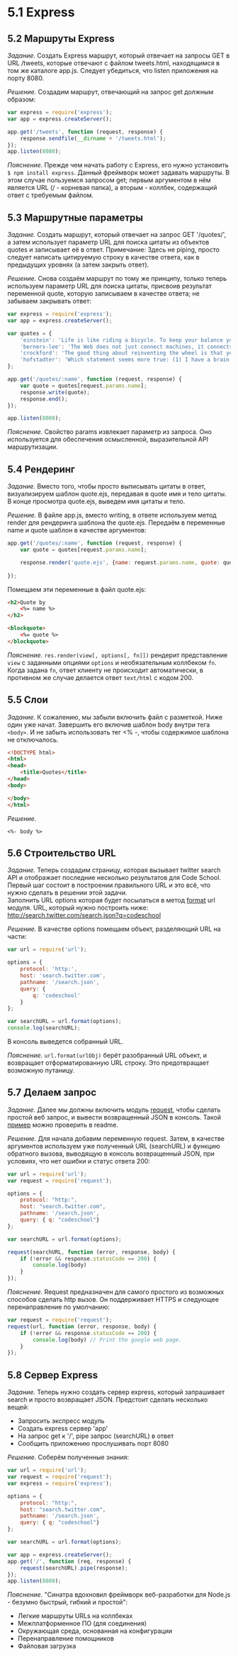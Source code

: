 # 5.1 Express

## 5.2 Маршруты Express

_Задание._
Создать Express маршрут, который отвечает на запросы GET в URL /tweets, которые отвечают с файлом tweets.html, находящимся в том же каталоге app.js. Следует убедиться, что listen приложения на порту 8080.

_Решение._
Создадим маршрут, отвечающий на запрос get должным образом:
```javascript
var express = require('express');
var app = express.createServer();

app.get('/tweets', function (request, response) {
    response.sendfile(__dirname + '/tweets.html');
});
app.listen(8080);
```

_Пояснение._
Прежде чем начать работу с Express, его нужно установить `$ npm install express`. Данный фреймворк может задавать маршруты. В этом случае пользуемся запросом get; первым аргументом в нём является URL (/ - корневая папка), а вторым - коллбек, содержащий ответ с требуемым файлом.

## 5.3 Маршрутные параметры

_Задание._
Создать маршрут, который отвечает на запрос GET '/quotes/<name>', а затем использует параметр URL для поиска цитаты из объектов quotes и записывает её в ответ. Примечание: Здесь не piping, просто следует написать цитируемую строку в качестве ответа, как в предыдущих уровнях (а затем закрыть ответ).

_Решение._
Снова создаём маршрут по тому же принципу, только теперь используем параметр URL для поиска цитаты, присвоив результат переменной quote, которую записываем в качестве ответа; не забываем закрывать ответ:
```javascript
var express = require('express');
var app = express.createServer();

var quotes = {
    'einstein': 'Life is like riding a bicycle. To keep your balance you must keep moving',
    'berners-lee': 'The Web does not just connect machines, it connects people',
    'crockford': 'The good thing about reinventing the wheel is that you can get a round one',
    'hofstadter': 'Which statement seems more true: (1) I have a brain. (2) I am a brain.'
};

app.get('/quotes/:name', function (request, response) {
    var quote = quotes[request.params.name];
    response.write(quote);
    response.end();
});

app.listen(8080);
```

_Пояснение._
Свойство params извлекает параметр из запроса. Оно используется для обеспечения осмысленной, выразительной API маршрутизации.

## 5.4 Рендеринг

_Задание._
Вместо того, чтобы просто выписывать цитаты в ответ, визуализируем шаблон quote.ejs, передавая в quote имя и тело цитаты. В конце просмотра quote.ejs, выведем имя цитаты и тело.

_Решение._
В файле app.js, вместо writing, в ответе используем метод render для рендеринга шаблона the quote.ejs. Передаём в переменные name и quote шаблон в качестве аргументов:
```javascript
app.get('/quotes/:name', function (request, response) {
    var quote = quotes[request.params.name];

    response.render('quote.ejs', {name: request.params.name, quote: quote});
    
});
```
Помещаем эти переменные в файл quote.ejs:
```html
<h2>Quote by
    <%= name %>
</h2>

<blockquote>
    <%= quote %>
</blockquote>
```

_Пояснение._
`res.render(view[, options[, fn]])` рендерит представление `view` с заданными опциями `options` и необязательным коллбеком `fn`. Когда задана `fn`, ответ клиенту не происходит автоматически, в противном же случае делается ответ `text/html` с кодом 200.

## 5.5 Слои

_Задание._
К сожалению, мы забыли включить файл с разметкой. Ниже один уже начат. Завершить его включив шаблон body внутри тега `<body>`. И не забыть использовать тег <% -, чтобы содержимое шаблона не отключалось.
```html
<!DOCTYPE html>
<html>
<head>
    <title>Quotes</title>
</head>
<body>

</body>
</html>
```

_Решение._
```
<%- body %>
```

## 5.6 Строительство URL

_Задание._
Теперь создадим страницу, которая вызывает twitter search API и отображает последние несколько результатов для Code School. Первый шаг состоит в построении правильного URL и это всё, что нужно сделать в решении этой задачи.   
Заполнить URL options которая будет посылаться в метод [format](http://nodejs.org/docs/v0.6.18/api/url.html#url_url_format_urlobj) url модуля. URL, который нужно построить ниже:   
http://search.twitter.com/search.json?q=codeschool

_Решение._
В качестве options помещаем объект, разделяющий URL на части:
```javascript
var url = require('url');

options = {
    protocol: 'http:',
    host: 'search.twitter.com',
    pathname: '/search.json',
    query: {
        q: 'codeschool'
    }
};

var searchURL = url.format(options);
console.log(searchURL);
```
В консоль выведется собранный URL.

_Пояснение._
`url.format(urlObj)` берёт разобранный URL объект, и возвращает отформатированную URL строку. Это предотвращает возможную путаницу.

## 5.7 Делаем запрос

_Задание._
Далее мы должны включить модуль [request](https://github.com/mikeal/request), чтобы сделать простой веб запрос, и вывести возвращенный JSON в консоль. Такой [пример](https://github.com/mikeal/request#super-simple-to-use) можно проверить в readme.

_Решение._
Для начала добавим переменную request. Затем, в качестве аргументов используем уже полученный URL (searchURL) и функцию обратного вызова, выводящую в консоль  возвращенный JSON, при условиях, что нет ошибки и статус ответа 200:
```javascript
var url = require('url');
var request = require('request');

options = {
    protocol: "http:",
    host: "search.twitter.com",
    pathname: '/search.json',
    query: { q: "codeschool"}
};

var searchURL = url.format(options);

request(searchURL, function (error, response, body) {
    if (!error && response.statusCode == 200) {
        console.log(body)
    }
});
```

_Пояснение._
Request предназначен для самого простого из возможных способов сделать http вызов. Он поддерживает HTTPS и следующее перенаправление по умолчанию:
```javascript
var request = require('request');
request(url, function (error, response, body) {
    if (!error && response.statusCode == 200) {
        console.log(body) // Print the google web page.
    }
});
```

## 5.8 Сервер Express

_Задание._
Теперь нужно создать сервер express, который запрашивает search и просто возвращает JSON. Предстоит сделать несколько вещей: 
  * Запросить экспресс модуль 
  * Создать express сервер 'app'
  * На запрос get к '/', pipe запрос (searchURL) в ответ 
  * Сообщить приложению прослушивать порт 8080

_Решение._
Соберём полученные знания:
```javascript
var url = require('url');
var request = require('request');
var express = require('express');

options = {
    protocol: "http:",
    host: "search.twitter.com",
    pathname: '/search.json',
    query: { q: "codeschool"}
};

var searchURL = url.format(options);

var app = express.createServer();
app.get('/', function (req, response) {
    request(searchURL).pipe(response);
});
app.listen(8080);
```

_Пояснение._
"Синатра вдохновил фреймворк веб-разработки для Node.js - 
безумно быстрый, гибкий и простой":
  * Легкие маршруты URLs на коллбеках 
  * Межплатформенное ПО (для соединения) 
  * Окружающая среда, основанная на конфигурации 
  * Перенаправление помощников 
  * Файловая загрузка